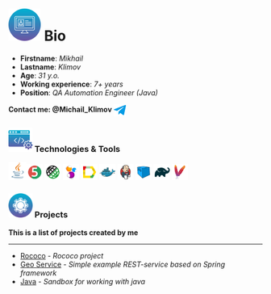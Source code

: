 # <img src="img/profile2.svg" alt="profile" width="64"/>  Bio


+ **Firstname**: *Mikhail*
+ **Lastname**: *Klimov*
+ **Age**: *31 y.o.*
+ **Working experience**: *7+ years*
+ **Position**: *QA Automation Engineer (Java)*

 **Contact me: @Michail_Klimov** <a href="https://t.me/Michail_Klimov" target="blank"><img align="center" src="img/telegram.svg" alt="Michail_Klimov" height="24" width="24" /></a>

### <img src="img/program3.svg" alt="profile" width="48"/> Technologies & Tools
<img src="img/logo/Java.svg" alt="Java" width="36"/><img src="img/logo/JUnit5.svg" alt="JUnit5" width="32"/>
<img src="img/logo/Rest-Assured.svg" alt="Rest" width="32"/>
<img src="img/logo/Selenide.svg" alt="Selenide" width="32"/>
<img src="img/logo/Allure_Report.svg" alt="Allure_Report" width="32"/>
<img src="img/logo/Docker.svg" alt="Docker" width="32"/> 
<img src="img/logo/Jenkins.svg" alt="Jenkins" width="32"/> 
<img src="img/logo/Selenoid.svg" alt="Selenoid" width="32"/> 
<img src="img/logo/Gradle.svg" alt="Selenoid" width="32"/> 
<img src="img/logo/Maven.svg" alt="Selenoid" width="32"/> 



### <img src="img/project5.svg" alt="proprojectfile" width="48"/> Projects
**This is a list of projects created by me**
<hr>

+ [Rococo](https://github.com/klimovqa/rococo) - *Rococo project*
+ [Geo Service](https://github.com/klimovqa/geo) - *Simple example REST-service based on Spring framework*
+ [Java](https://github.com/klimovqa/java) - *Sandbox for working with java*
